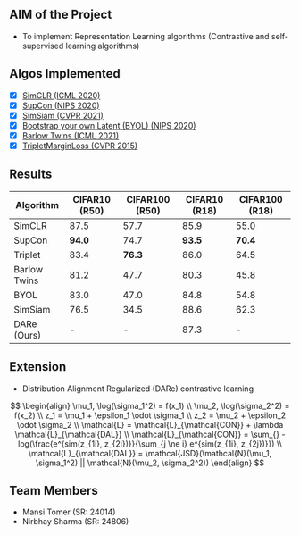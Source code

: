 ## **AIM of the Project**

- To implement Representation Learning algorithms (Contrastive and self-supervised learning algorithms)

## **Algos Implemented**

- [x] [SimCLR (ICML 2020)](https://arxiv.org/pdf/2002.05709)
- [x] [SupCon (NIPS 2020)](https://proceedings.neurips.cc/paper/2020/file/d89a66c7c80a29b1bdbab0f2a1a94af8-Paper.pdf)
- [x] [SimSiam (CVPR 2021)](https://openaccess.thecvf.com/content/CVPR2021/papers/Chen_Exploring_Simple_Siamese_Representation_Learning_CVPR_2021_paper.pdf)
- [x] [Bootstrap your own Latent (BYOL) (NIPS 2020)](https://arxiv.org/pdf/2006.07733)
- [x] [Barlow Twins (ICML 2021)](https://arxiv.org/pdf/2103.03230)
- [x] [TripletMarginLoss (CVPR 2015)](https://www.cv-foundation.org/openaccess/content_cvpr_2015/papers/Schroff_FaceNet_A_Unified_2015_CVPR_paper.pdf)

<!-- - [ ] [Momentum Contrast (MoCo) (CVPR 2020)](https://openaccess.thecvf.com/content_CVPR_2020/papers/He_Momentum_Contrast_for_Unsupervised_Visual_Representation_Learning_CVPR_2020_paper.pdf) -->


## **Results**

|Algorithm|CIFAR10 (R50)|CIFAR100 (R50)|CIFAR10 (R18)|CIFAR100 (R18)|
|---|---|---|---|---|
|SimCLR|87.5|57.7|85.9|55.0|
|SupCon|**94.0**|74.7|**93.5**|**70.4**|
|Triplet|83.4|**76.3**|86.0|64.5|
|Barlow Twins|81.2|47.7|80.3|45.8|
|BYOL|83.0|47.0|84.8|54.8|
|SimSiam|76.5|34.5|88.6|62.3|
|DARe (Ours)|-|-|87.3|-|

## **Extension**

- Distribution Alignment Regularized (DARe) contrastive learning 

$$
\begin{align}
\mu_1, \log(\sigma_1^2) = f(x_1) \\
\mu_2, \log(\sigma_2^2) = f(x_2) \\
z_1 = \mu_1 + \epsilon_1 \odot \sigma_1 \\
z_2 = \mu_2 + \epsilon_2 \odot \sigma_2 \\
\mathcal{L} = \mathcal{L}_{\mathcal{CON}} + \lambda \mathcal{L}_{\mathcal{DAL}} \\
\mathcal{L}_{\mathcal{CON}} = \sum_{} -log(\frac{e^{sim(z_{1i}, z_{2i})}}{\sum_{j \ne i} e^{sim(z_{1i}, z_{2j})}}) \\
\mathcal{L}_{\mathcal{DAL}} = \mathcal{JSD}(\mathcal{N}(\mu_1, \sigma_1^2) || \mathcal{N}(\mu_2, \sigma_2^2))
\end{align}
$$


## **Team Members**

- Mansi Tomer (SR: 24014)
- Nirbhay Sharma (SR: 24806)